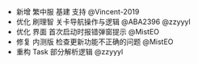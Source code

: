 - 新增 繁中服 基建 支持 @Vincent-2019
- 优化 刷理智 关卡导航操作与逻辑 @ABA2396 @zzyyyl
- 优化 界面 首次启动时报错弹窗提示 @MistEO
- 修复 内测版 检查更新功能不正确的问题 @MistEO
- 重构 Task 部分解析逻辑 @zzyyyl
